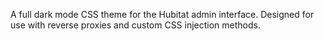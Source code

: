 A full dark mode CSS theme for the Hubitat admin interface. Designed for use with reverse proxies and custom CSS injection methods. 